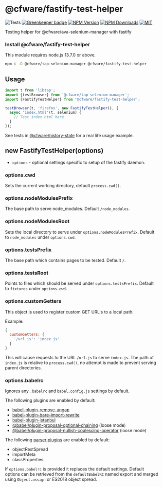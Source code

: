 # @cfware/fastify-test-helper

![Tests][tests-status]
[![Greenkeeper badge][gk-image]](https://greenkeeper.io/)
[![NPM Version][npm-image]][npm-url]
[![NPM Downloads][downloads-image]][downloads-url]
[![MIT][license-image]](LICENSE)

Testing helper for @cfware/ava-selenium-manager with fastify

### Install @cfware/fastify-test-helper

This module requires node.js 13.7.0 or above.

```sh
npm i -D @cfware/tap-selenium-manager @cfware/fastify-test-helper
```

## Usage

```js
import t from 'libtap';
import {testBrowser} from '@cfware/tap-selenium-manager';
import {FastifyTestHelper} from '@cfware/fastify-test-helper';

testBrowser(t, 'firefox', new FastifyTestHelper(), {
  async 'index.html'(t, selenium) {
    // Test index.html here
  }
});
```

See tests in [@cfware/history-state] for a real life usage example.

## new FastifyTestHelper(options)

* `options` - optional settings specific to setup of the fastify daemon.

### options.cwd

Sets the current working directory, default `process.cwd()`.

### options.nodeModulesPrefix

The base path to serve node_modules. Default `/node_modules`.

### options.nodeModulesRoot

Sets the local directory to serve under `options.nodeModulesPrefix`.
Default to `node_modules` under `options.cwd`.

### options.testsPrefix

The base path which contains pages to be tested. Default `/`.

### options.testsRoot

Points to files which should be served under `options.testsPrefix`.
Default to `fixtures` under `options.cwd`.

### options.customGetters

This object is used to register custom GET URL's to a local path.

Example:
```js
{
  customGetters: {
    '/url.js': 'index.js'
  }
}
```

This will cause requests to the URL `/url.js` to serve `index.js`.  The
path of `index.js` is relative to `process.cwd()`, no attempt is made to
prevent serving parent directories.

### options.babelrc

Ignores any `.babelrc` and `babel.config.js` settings by default.

The following plugins are enabled by default:
* [babel-plugin-remove-ungap]
* [babel-plugin-bare-import-rewrite]
* [babel-plugin-istanbul]
* [@babel/plugin-proposal-optional-chaining] (loose mode)
* [@babel/plugin-proposal-nullish-coalescing-operator] (loose mode)

The following [parser plugins] are enabled by default:
* objectRestSpread
* importMeta
* classProperties

If `options.babelrc` is provided it replaces the default settings.  Default
options can be retrieved from the `defaultBabelRC` named export and merged
using `Object.assign` or ES2018 object spread.


[npm-image]: https://img.shields.io/npm/v/@cfware/fastify-test-helper.svg
[npm-url]: https://npmjs.org/package/@cfware/fastify-test-helper
[tests-status]: https://github.com/cfware/fastify-test-helper/workflows/Tests/badge.svg
[gk-image]: https://badges.greenkeeper.io/cfware/fastify-test-helper.svg
[downloads-image]: https://img.shields.io/npm/dm/@cfware/fastify-test-helper.svg
[downloads-url]: https://npmjs.org/package/@cfware/fastify-test-helper
[license-image]: https://img.shields.io/npm/l/@cfware/fastify-test-helper.svg
[@cfware/history-state]: https://github.com/cfware/history-state
[babel-plugin-remove-ungap]: https://github.com/cfware/babel-plugin-remove-ungap#readme
[babel-plugin-istanbul]: https://github.com/istanbuljs/babel-plugin-istanbul#readme
[babel-plugin-bare-import-rewrite]: https://github.com/cfware/babel-plugin-bare-import-rewrite#readme
[@babel/plugin-proposal-optional-chaining]: https://www.npmjs.com/package/@babel/plugin-proposal-optional-chaining
[@babel/plugin-proposal-nullish-coalescing-operator]: https://www.npmjs.com/package/@babel/plugin-proposal-nullish-coalescing-operator
[parser plugins]: https://babeljs.io/docs/en/babel-parser#plugins
